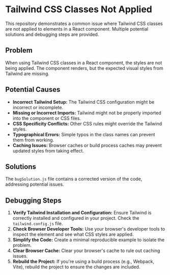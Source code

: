 # Tailwind CSS Classes Not Applied

This repository demonstrates a common issue where Tailwind CSS classes are not applied to elements in a React component.  Multiple potential solutions and debugging steps are provided.

## Problem

When using Tailwind CSS classes in a React component, the styles are not being applied.  The component renders, but the expected visual styles from Tailwind are missing.

## Potential Causes

* **Incorrect Tailwind Setup:** The Tailwind CSS configuration might be incorrect or incomplete.
* **Missing or Incorrect Imports:** Tailwind might not be properly imported into the component or CSS files.
* **CSS Specificity Conflicts:** Other CSS rules might override the Tailwind styles.
* **Typographical Errors:** Simple typos in the class names can prevent them from working.
* **Caching Issues:** Browser caches or build process caches may prevent updated styles from taking effect.

## Solutions

The `bugSolution.js` file contains a corrected version of the code, addressing potential issues.

## Debugging Steps

1. **Verify Tailwind Installation and Configuration:** Ensure Tailwind is correctly installed and configured in your project. Check the `tailwind.config.js` file.
2. **Check Browser Developer Tools:** Use your browser's developer tools to inspect the element and see what CSS styles are applied.
3. **Simplify the Code:** Create a minimal reproducible example to isolate the problem.
4. **Clear Browser Cache:** Clear your browser's cache to rule out caching issues.
5. **Rebuild the Project:** If you're using a build process (e.g., Webpack, Vite), rebuild the project to ensure the changes are included.